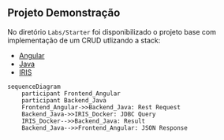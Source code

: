 ## Projeto Demonstração
No diretório `Labs/Starter` foi disponibilizado o projeto base com implementação de um CRUD utlizando a stack:
- [Angular](../Labs/Starter/Frontend-Angular/README.md)
- [Java](../Labs/Starter/Backend-Java/README.md)
- [IRIS](../Labs/Starter/InterSystems-IRIS/README.md)

```mermaid
sequenceDiagram
    participant Frontend_Angular
    participant Backend_Java
    Frontend_Angular->>Backend_Java: Rest Request
    Backend_Java->>IRIS_Docker: JDBC Query
    IRIS_Docker-->>Backend_Java: Result
    Backend_Java-->>Frontend_Angular: JSON Response
```